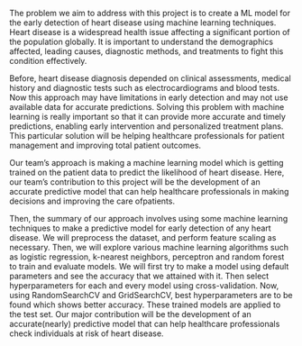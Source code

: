 The problem we aim to address with this project is to create a ML model for the early detection of heart disease using machine learning techniques. Heart disease is a 
widespread health issue affecting a significant portion of the population globally. It is important to understand the demographics affected, leading causes, diagnostic
methods, and treatments to fight this condition effectively.

Before, heart disease diagnosis depended on clinical assessments, medical history and diagnostic tests such as electrocardiograms and blood tests. Now this approach may have limitations in early detection and may not use available data for
accurate predictions. Solving this problem with machine learning is really important so that it can provide more accurate and timely predictions, enabling early intervention and
personalized treatment plans. This particular solution will be helping healthcare professionals for patient management and improving total patient outcomes.

Our team’s approach is making a machine learning model which is getting trained on the patient data to predict the likelihood of heart disease. Here, our team’s contribution to this 
project will be the development of an accurate predictive model that can help healthcare professionals in making decisions and improving the care ofpatients.

Then, the summary of our approach involves using some machine learning techniques to make a predictive model for early detection of any heart disease. We will
preprocess the dataset, and perform feature scaling as necessary. Then, we will explore various machine learning algorithms such as logistic regression, k-nearest neighbors,
perceptron and random forest to train and evaluate models. We will first try to make a model using default parameters and see the accuracy that we attained with it. Then
select hyperparameters for each and every model using cross-validation. Now, using RandomSearchCV and GridSearchCV, best hyperparameters are to be found which shows better accuracy. These trained models are applied to the test set. Our major contribution will be the development of an accurate(nearly) predictive model that can help healthcare professionals check individuals at risk of heart disease.
